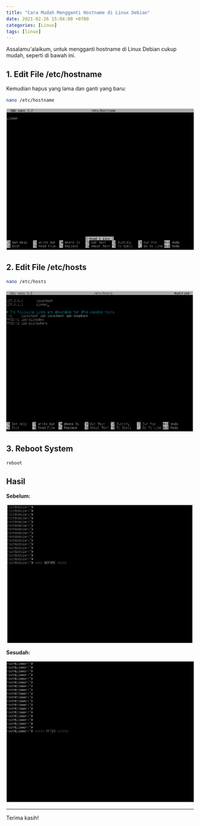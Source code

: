 ```yaml
---
title: "Cara Mudah Mengganti Hostname di Linux Debian"
date: 2021-02-26 15:04:00 +0700
categories: [Linux]
tags: [linux]
---
```


Assalamu'alaikum, untuk mengganti hostname di Linux Debian cukup mudah, seperti di bawah ini.

## 1. Edit File /etc/hostname

Kemudian hapus yang lama dan ganti yang baru:

```bash
nano /etc/hostname
```

[![](/assets/img/posts/image(host1).png)](/assets/img/posts/image(host1).png)

## 2. Edit File /etc/hosts

```bash
nano /etc/hosts
```

[![](/assets/img/posts/image(host2).png)](/assets/img/posts/image(host2).png)

## 3. Reboot System

```bash
reboot
```

## Hasil

**Sebelum:**

[![](/assets/img/posts/image(host3).png)](/assets/img/posts/image(host3).png)

**Sesudah:**

[![](/assets/img/posts/image(host4).png)](/assets/img/posts/image(host4))

---

Terima kasih!